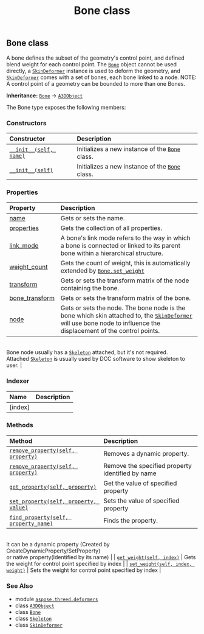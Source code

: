 ﻿---
title: Bone class
second_title: Aspose.3D for Python via .NET API References
description: 
type: docs
weight: 10
url: /python-net/aspose.threed.deformers/bone/
is_root: false
---

## Bone class

A bone defines the subset of the geometry's control point, and defined blend weight for each control point.
The [`Bone`](/3d/python-net/aspose.threed.deformers/bone) object cannot be used directly, a [`SkinDeformer`](/3d/python-net/aspose.threed.deformers/skindeformer) instance is used to deform the geometry, and [`SkinDeformer`](/3d/python-net/aspose.threed.deformers/skindeformer) comes with a set of bones, each bone linked to a node.
NOTE: A control point of a geometry can be bounded to more than one Bones.



**Inheritance:** [`Bone`](/3d/python-net/aspose.threed.deformers/bone) → 
[`A3DObject`](/3d/python-net/aspose.threed/a3dobject)



The Bone type exposes the following members:

### Constructors
| Constructor | Description |
| :- | :- |
| [`__init__(self, name)`](/3d/python-net/aspose.threed.deformers/bone/__init__/#str) | Initializes a new instance of the [`Bone`](/3d/python-net/aspose.threed.deformers/bone) class. |
| [`__init__(self)`](/3d/python-net/aspose.threed.deformers/bone/__init__/#) | Initializes a new instance of the [`Bone`](/3d/python-net/aspose.threed.deformers/bone) class. |


### Properties
| Property | Description |
| :- | :- |
| [name](/3d/python-net/aspose.threed.deformers/bone/name) | Gets or sets the name. |
| [properties](/3d/python-net/aspose.threed.deformers/bone/properties) | Gets the collection of all properties. |
| [link_mode](/3d/python-net/aspose.threed.deformers/bone/link_mode) | A bone's link mode refers to the way in which a bone is connected or linked to its parent bone within a hierarchical structure. |
| [weight_count](/3d/python-net/aspose.threed.deformers/bone/weight_count) | Gets the count of weight, this is automatically extended by [`Bone.set_weight`](/3d/python-net/aspose.threed.deformers/bone/set_weight) |
| [transform](/3d/python-net/aspose.threed.deformers/bone/transform) | Gets or sets the transform matrix of the node containing the bone. |
| [bone_transform](/3d/python-net/aspose.threed.deformers/bone/bone_transform) | Gets or sets the transform matrix of the bone. |
| [node](/3d/python-net/aspose.threed.deformers/bone/node) | Gets or sets the node. The bone node is the bone which skin attached to, the [`SkinDeformer`](/3d/python-net/aspose.threed.deformers/skindeformer) will use bone node to influence the displacement of the control points.<br/>Bone node usually has a [`Skeleton`](/3d/python-net/aspose.threed.entities/skeleton) attached, but it's not required.<br/>Attached [`Skeleton`](/3d/python-net/aspose.threed.entities/skeleton) is usually used by DCC software to show skeleton to user. |


### Indexer
| Name | Description |
| :- | :- |
| [index] |  |


### Methods
| Method | Description |
| :- | :- |
| [`remove_property(self, property)`](/3d/python-net/aspose.threed.deformers/bone/remove_property/#aspose.threed.property) | Removes a dynamic property. |
| [`remove_property(self, property)`](/3d/python-net/aspose.threed.deformers/bone/remove_property/#str) | Remove the specified property identified by name |
| [`get_property(self, property)`](/3d/python-net/aspose.threed.deformers/bone/get_property/#str) | Get the value of specified property |
| [`set_property(self, property, value)`](/3d/python-net/aspose.threed.deformers/bone/set_property/#str-any) | Sets the value of specified property |
| [`find_property(self, property_name)`](/3d/python-net/aspose.threed.deformers/bone/find_property/#str) | Finds the property.<br/>It can be a dynamic property (Created by CreateDynamicProperty/SetProperty) <br/>or native property(Identified by its name) |
| [`get_weight(self, index)`](/3d/python-net/aspose.threed.deformers/bone/get_weight/#int) | Gets the weight for control point specified by index |
| [`set_weight(self, index, weight)`](/3d/python-net/aspose.threed.deformers/bone/set_weight/#int-float) | Sets the weight for control point specified by index |



### See Also
* module [`aspose.threed.deformers`](..)
* class [`A3DObject`](/3d/python-net/aspose.threed/a3dobject)
* class [`Bone`](/3d/python-net/aspose.threed.deformers/bone)
* class [`Skeleton`](/3d/python-net/aspose.threed.entities/skeleton)
* class [`SkinDeformer`](/3d/python-net/aspose.threed.deformers/skindeformer)
